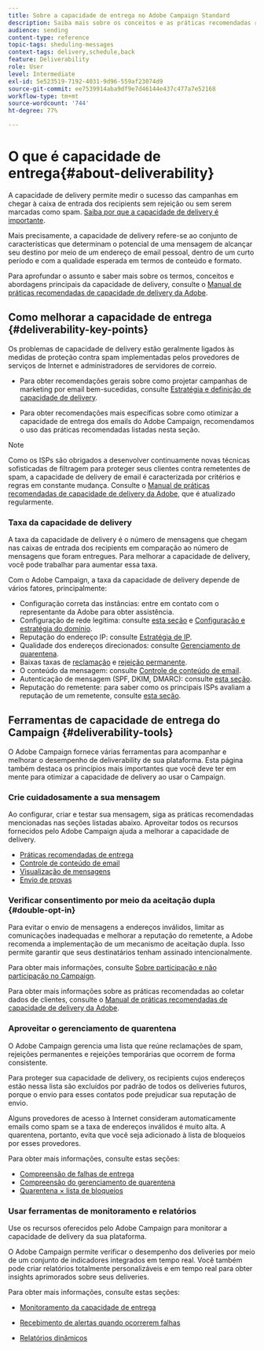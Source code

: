 ```yaml
---
title: Sobre a capacidade de entrega no Adobe Campaign Standard
description: Saiba mais sobre os conceitos e as práticas recomendadas relacionadas à capacidade de entrega, bem como sobre as ferramentas oferecidas pelo Adobe Campaign Standard para otimizar o envio de seus deliveries.
audience: sending
content-type: reference
topic-tags: sheduling-messages
context-tags: delivery,schedule,back
feature: Deliverability
role: User
level: Intermediate
exl-id: 5e523519-7192-4031-9d96-559af23074d9
source-git-commit: ee7539914aba9df9e7d46144e437c477a7e52168
workflow-type: tm+mt
source-wordcount: '744'
ht-degree: 77%

---
```


# O que é capacidade de entrega{#about-deliverability}

A capacidade de delivery permite medir o sucesso das campanhas em chegar à caixa de entrada dos recipients sem rejeição ou sem serem marcadas como spam. [Saiba por que a capacidade de delivery é importante](https://experienceleague.adobe.com/docs/deliverability-learn/deliverability-best-practice-guide/deliverability-strategy-and-definition.html?lang=pt-BR#why-deliverability-matters).

Mais precisamente, a capacidade de delivery refere-se ao conjunto de características que determinam o potencial de uma mensagem de alcançar seu destino por meio de um endereço de email pessoal, dentro de um curto período e com a qualidade esperada em termos de conteúdo e formato. <!--These characteristics fall into four main categories: data quality, message and content, sending infrastructure, and reputation. Together, they form the foundation of a successful email deliverability program.-->

Para aprofundar o assunto e saber mais sobre os termos, conceitos e abordagens principais da capacidade de delivery, consulte o [Manual de práticas recomendadas de capacidade de delivery da Adobe](https://experienceleague.adobe.com/docs/deliverability-learn/deliverability-best-practice-guide/introduction.html?lang=pt-BR).

## Como melhorar a capacidade de entrega {#deliverability-key-points}

Os problemas de capacidade de delivery estão geralmente ligados às medidas de proteção contra spam implementadas pelos provedores de serviços de Internet e administradores de servidores de correio.

* Para obter recomendações gerais sobre como projetar campanhas de marketing por email bem-sucedidas, consulte [Estratégia e definição de capacidade de delivery](https://experienceleague.adobe.com/docs/deliverability-learn/deliverability-best-practice-guide/deliverability-strategy-and-definition.html?lang=pt-BR).

* Para obter recomendações mais específicas sobre como otimizar a capacidade de entrega dos emails do Adobe Campaign, recomendamos o uso das práticas recomendadas listadas nesta seção.

>[!NOTE]
>
>Como os ISPs são obrigados a desenvolver continuamente novas técnicas sofisticadas de filtragem para proteger seus clientes contra remetentes de spam, a capacidade de delivery de email é caracterizada por critérios e regras em constante mudança. Consulte o [Manual de práticas recomendadas de capacidade de delivery da Adobe](https://experienceleague.adobe.com/docs/deliverability-learn/deliverability-best-practice-guide/introduction.html?lang=pt-BR), que é atualizado regularmente.

### Taxa da capacidade de delivery

A taxa da capacidade de delivery é o número de mensagens que chegam nas caixas de entrada dos recipients em comparação ao número de mensagens que foram entregues. Para melhorar a capacidade de delivery, você pode trabalhar para aumentar essa taxa.

Com o Adobe Campaign, a taxa da capacidade de delivery depende de vários fatores, principalmente:

* Configuração correta das instâncias: entre em contato com o representante da Adobe para obter assistência.
* Configuração de rede legítima: consulte [esta seção](../../sending/using/optimize-delivery.md#network-config) e [Configuração e estratégia do domínio](https://experienceleague.adobe.com/docs/deliverability-learn/deliverability-best-practice-guide/transition-process/infrastructure.html?lang=pt-BR#domain-setup-and-strategy).
* Reputação do endereço IP: consulte [Estratégia de IP](https://experienceleague.adobe.com/docs/deliverability-learn/deliverability-best-practice-guide/transition-process/infrastructure.html?lang=pt-BR#ip-strategy).
* Qualidade dos endereços direcionados: consulte [Gerenciamento de quarentena](../../sending/using/optimize-delivery.md#quarantine-management).
* Baixas taxas de [reclamação](https://experienceleague.adobe.com/docs/deliverability-learn/deliverability-best-practice-guide/metrics-for-deliverability/complaints.html?lang=pt-BR) e [rejeição permanente](https://experienceleague.adobe.com/docs/deliverability-learn/deliverability-best-practice-guide/metrics-for-deliverability/bounces.html?lang=pt-BR#hard-bounces).
* O conteúdo da mensagem: consulte [Controle de conteúdo de email](../../sending/using/control-email-content.md).
* Autenticação de mensagem (SPF, DKIM, DMARC): consulte [esta seção](https://experienceleague.adobe.com/docs/deliverability-learn/deliverability-best-practice-guide/transition-process/infrastructure.html?lang=pt-BR#authentication).
* Reputação do remetente: para saber como os principais ISPs avaliam a reputação de um remetente, consulte [esta seção](https://experienceleague.adobe.com/docs/deliverability-learn/deliverability-best-practice-guide/internet-service-provider-specifics/overview.html?lang=pt-BR).

## Ferramentas de capacidade de entrega do Campaign {#deliverability-tools}

O Adobe Campaign fornece várias ferramentas para acompanhar e melhorar o desempenho de deliverability de sua plataforma. Esta página também destaca os princípios mais importantes que você deve ter em mente para otimizar a capacidade de delivery ao usar o Campaign.

### Crie cuidadosamente a sua mensagem

Ao configurar, criar e testar sua mensagem, siga as práticas recomendadas mencionadas nas seções listadas abaixo. Aproveitar todos os recursos fornecidos pelo Adobe Campaign ajuda a melhorar a capacidade de delivery.

* [Práticas recomendadas de entrega](../../sending/using/delivery-best-practices.md)
* [Controle de conteúdo de email](../../sending/using/control-email-content.md)
* [Visualização de mensagens](../../sending/using/previewing-messages.md)
* [Envio de provas](../../sending/using/sending-proofs.md)

### Verificar consentimento por meio da aceitação dupla {#double-opt-in}

Para evitar o envio de mensagens a endereços inválidos, limitar as comunicações inadequadas e melhorar a reputação do remetente, a Adobe recomenda a implementação de um mecanismo de aceitação dupla. Isso permite garantir que seus destinatários tenham assinado intencionalmente.

Para obter mais informações, consulte [Sobre participação e não participação no Campaign](../../audiences/using/about-opt-in-and-opt-out-in-campaign.md).

Para obter mais informações sobre as práticas recomendadas ao coletar dados de clientes, consulte o [Manual de práticas recomendadas de capacidade de delivery da Adobe](https://experienceleague.adobe.com/docs/deliverability-learn/deliverability-best-practice-guide/first-impressions/address-collection-and-list-growth.html?lang=pt-BR#data-quality-and-hygiene).

### Aproveitar o gerenciamento de quarentena

O Adobe Campaign gerencia uma lista que reúne reclamações de spam, rejeições permanentes e rejeições temporárias que ocorrem de forma consistente.

Para proteger sua capacidade de delivery, os recipients cujos endereços estão nessa lista são excluídos por padrão de todos os deliveries futuros, porque o envio para esses contatos pode prejudicar sua reputação de envio.

Alguns provedores de acesso à Internet consideram automaticamente emails como spam se a taxa de endereços inválidos é muito alta. A quarentena, portanto, evita que você seja adicionado à lista de bloqueios por esses provedores.

Para obter mais informações, consulte estas seções:

* [Compreensão de falhas de entrega](../../sending/using/understanding-delivery-failures.md)
* [Compreensão do gerenciamento de quarentena](../../sending/using/understanding-quarantine-management.md)
* [Quarentena × lista de bloqueios](../../sending/using/understanding-quarantine-management.md#quarantine-vs-denylist)

### Usar ferramentas de monitoramento e relatórios

Use os recursos oferecidos pelo Adobe Campaign para monitorar a capacidade de delivery da sua plataforma.

O Adobe Campaign permite verificar o desempenho dos deliveries por meio de um conjunto de indicadores integrados em tempo real. <!--For example, you can check the number of messages that are successfully executed, sent and delivered. You can also verify the number of messages that have been opened and the number of messages/links that have been clicked.-->Você também pode criar relatórios totalmente personalizáveis e em tempo real para obter insights aprimorados sobre seus deliveries.

Para obter mais informações, consulte estas seções:

* [Monitoramento da capacidade de entrega](../../sending/using/monitor-deliverability.md)

   <!--[Monitoring a delivery](../../sending/using/monitoring-a-delivery.md)-->
* [Recebimento de alertas quando ocorrerem falhas](../../sending/using/receiving-alerts-when-failures-happen.md)
* [Relatórios dinâmicos](../../reporting/using/about-dynamic-reports.md)

<!--## General recommendations

NOT SURE TO KEEP

Here are a few additional recommendations when it comes to deliverability.

### Send to valid addresses {#valid-addresses}

Spammers often use address generators based on lists of frequent names and first names; in addition, they rarely process technical notifications sent back by mail servers. A high rate of invalid addresses is often interpreted as a sign of spam.

Double opt-in mechanisms and effective handling of technical bounce messages make it possible to avoid this.

### Reduce complaint rate {#reduce-complaint-rate}

ISPs usually have a prominent means of reporting a received message as spam. This makes it possible to identify unreliable sources. By rapidly honoring opt-out requests, making regular use of a given list, verifying consent through a double opt-in system, and implementing feedback loops, you can reduce complaint rates.

<!--Sending to honeypot addresses {#honeypot-addresses}
ISPs and other organizations (refer to https://www.projecthoneypot.org/) make use of mailboxes that do not correspond to physical persons but are created simply to trick spammers. These so-called "honey pot" addresses are published on the Web in order to be collected by spambots and thus catch illegitimate senders. The use of a double opt-in mechanism precludes this sort of address being added to a list. When using a third-party list, you must be sure of the methods employed by its maintainer.-->

<!--## Sending on a regular basis {#regular-deliveries}

Spammers make programmed deliveries to maintain their reputation over time. They sometimes need to adapt their marketing plan to meet the best practices imposed by the ISPs and so, after a peak in reputation (ramp-up), they configure regular deliveries.-->
